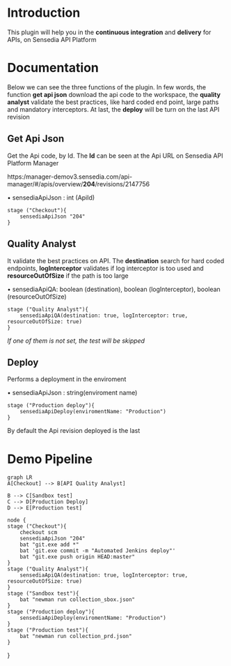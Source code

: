 # Introduction
This plugin will help you in the **continuous integration** and **delivery** for APIs, on Sensedia API Platform


# Documentation
Below we can see the three functions of the plugin. In few words, the function **get api json** download the api code to the workspace, the **quality analyst** validate the best practices, like hard coded end point, large paths and mandatory interceptors. At last, the **deploy** will be turn on the last API revision

## Get Api Json
Get the Api code, by Id. The **Id** can be seen at the Api URL on Sensedia API Platform Manager

https:/manager-demov3.sensedia.com/api-manager/#/apis/overview/**204**/revisions/2147756

• sensediaApiJson : int (ApiId)


    stage ("Checkout"){
		sensediaApiJson "204"
	}


## Quality Analyst
It validate the best practices on API. The **destination** search for hard coded endpoints, **logInterceptor** validates if log interceptor is too used and **resourceOutOfSize** if the path is too large

• sensediaApiQA: boolean (destination), boolean (logInterceptor), boolean (resourceOutOfSize)

    stage ("Quality Analyst"){
        sensediaApiQA(destination: true, logInterceptor: true, resourceOutOfSize: true)
    }

*If one of them is not set, the test will be skipped*

## Deploy
Performs a deployment in the enviroment

• sensediaApiJson : string(enviroment name)

    stage ("Production deploy"){
        sensediaApiDeploy(enviromentName: "Production")
    }

By default the Api revision deployed is the last

# Demo Pipeline
```mermaid
graph LR
A[Checkout] --> B[API Quality Analyst]

B --> C[Sandbox test]
C --> D[Production Deploy]
D --> E[Production test]
```

    node {
    stage ("Checkout"){
        checkout scm
        sensediaApiJson "204"
        bat "git.exe add *"
        bat 'git.exe commit -m "Automated Jenkins deploy"'
        bat "git.exe push origin HEAD:master"
    }
    stage ("Quality Analyst"){
        sensediaApiQA(destination: true, logInterceptor: true, resourceOutOfSize: true)
    }
    stage ("Sandbox test"){
        bat "newman run collection_sbox.json"
    }
    stage ("Production deploy"){
        sensediaApiDeploy(enviromentName: "Production")
    }
    stage ("Production test"){
        bat "newman run collection_prd.json"
    }
}
